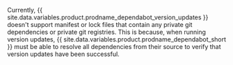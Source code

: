 Currently, {{ site.data.variables.product.prodname_dependabot_version_updates }} doesn't support manifest or lock files that contain any private git dependencies or private git registries. This is because, when running version updates, {{ site.data.variables.product.prodname_dependabot_short }} must be able to resolve all dependencies from their source to verify that version updates have been successful.